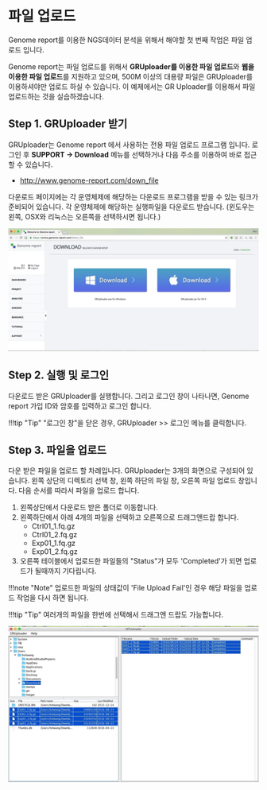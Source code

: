 # 파일 업로드

Genome report를 이용한 NGS데이터 분석을 위해서 해야할 첫 번째 작업은 파일 업로드 입니다. 

Genome report는 파일 업로드를 위해서
**GRUploader를 이용한 파일 업로드**와 **웹을 이용한 파일 업로드**를 지원하고 있으며, 500M 이상의 대용량 파일은 GRUploader를 이용하셔야만
업로드 하실 수 있습니다. 이 예제에서는 GR Uploader를 이용해서 파일 업로드하는 것을 실습하겠습니다.


## Step 1. GRUploader 받기

GRUploader는 Genome report 에서 사용하는 전용 파일 업로드 프로그램 입니다. 로그인 후  **SUPPORT -> Download** 메뉴를 선택하거나 다음 주소를 이용하여 바로 접근할 수 있습니다.

* <a href="http://www.genome-report.com/down_file" target="_blank">http://www.genome-report.com/down_file</a>

다운로드 페이지에는 각 운영체제에 해당하는 다운로드 프로그램을 받을 수 있는 링크가 준비되어 있습니다.
각 운영체제에 해당하는 실행파일을 다운로드 받습니다. (윈도우는 왼쪽, OSX와 리눅스는 오른쪽을 선택하시면 됩니다.)

![화면](https://github.com/genomereport/gimanual/raw/master/docs/images/screen_3.jpg)


## Step 2. 실행 및 로그인

다운로드 받은 GRUploader를 실행합니다. 그리고  로그인 창이 나타나면, Genome report 가입 ID와 암호를 입력하고 로그인 합니다.

!!!tip "Tip"
    "로그인 창"을 닫은 경우, GRUploader >> 로그인 메뉴를 클릭합니다.

## Step 3. 파일을 업로드

다운 받은 파일을 업로드 할 차례입니다. GRUploader는 3개의 화면으로 구성되어 있습니다. 왼쪽 상단의 디렉토리 선택 창, 왼쪽 하단의 파일 창, 오른쪽 파일 업로드 창입니다.
다음 순서를 따라서 파일을 업로드 합니다.

1. 왼쪽상단에서 다운로드 받은 폴더로 이동합니다.
1. 왼쪽하단에서 아래 4개의 파일을 선택하고 오른쪽으로 드래그앤드랍 합니다.
    - Ctrl01_1.fq.gz
    - Ctrl01_2.fq.gz
    - Exp01_1.fq.gz
    - Exp01_2.fq.gz
1. 오른쪽 테이블에서 업로드한 파일들의 "Status"가 모두 'Completed'가 되면 업로드가 될때까지 기다립니다.

!!!note "Note"
    업로드한 파일의 상태값이 'File Upload Fail'인 경우 해당 파일을 업로드 작업을 다시 하면 됩니다.

!!!tip "Tip"
    여러개의 파일을 한번에 선택해서 드래그앤 드랍도 가능합니다.


![화면](https://github.com/genomereport/gimanual/raw/master/docs/images/gruploader_screen_1.jpg)


